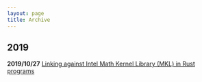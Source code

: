 ```yaml
---
layout: page
title: Archive
---
```


## 2019

**2019/10/27** [Linking against Intel Math Kernel Library (MKL) in Rust programs](http://limads.github.io/2019-10-27-linking-against-mkl-in-rust-programs)
